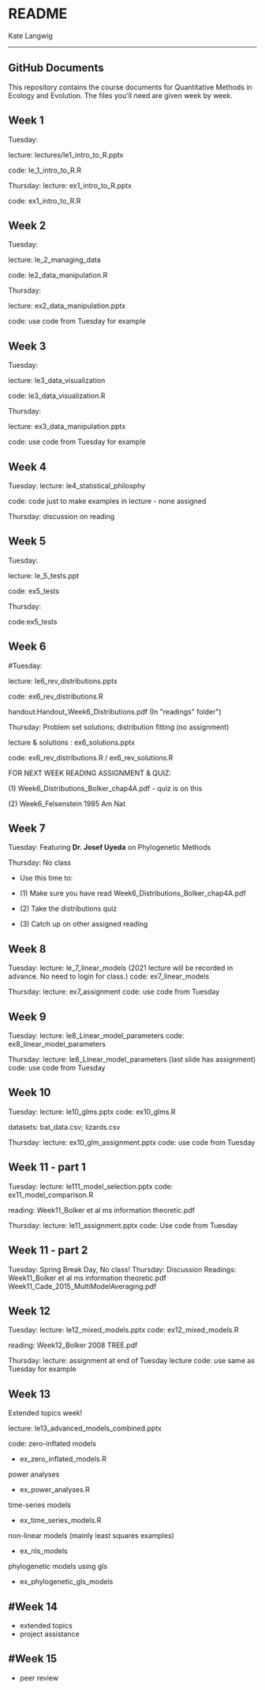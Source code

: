 README
================
Kate Langwig

------------------------------------------------------------------------

GitHub Documents
----------------

This repository contains the course documents for Quantitative Methods in Ecology and Evolution. The files you'll need are given week by week. 

Week 1
-------------------
Tuesday: 

lecture: lectures/le1_intro_to_R.pptx

code: le_1_intro_to_R.R


Thursday:
lecture: ex1_intro_to_R.pptx

code: ex1_intro_to_R.R


Week 2
-------------------
Tuesday:

lecture: le_2_managing_data

code: le2_data_manipulation.R

Thursday: 

lecture: ex2_data_manipulation.pptx

code: use code from Tuesday for example


Week 3
-------------------
Tuesday:

lecture: le3_data_visualization

code: le3_data_visualization.R

Thursday: 

lecture: ex3_data_manipulation.pptx

code: use code from Tuesday for example

Week 4
------------------
Tuesday: 
lecture: le4_statistical_philosphy

code: code just to make examples in lecture - none assigned


Thursday: discussion on reading

Week 5
--------------------
Tuesday: 

lecture: le_5_tests.ppt

code: ex5_tests

Thursday:

code:ex5_tests

Week 6
------------------------
#Tuesday:

lecture: le6_rev_distributions.pptx

code: ex6_rev_distributions.R

handout:Handout_Week6_Distributions.pdf (In "readings" folder")


Thursday: Problem set solutions; distribution fitting (no assignment)

lecture & solutions : ex6_solutions.pptx

code: ex6_rev_distributions.R / ex6_rev_solutions.R

FOR NEXT WEEK READING ASSIGNMENT & QUIZ: 

(1) Week6_Distributions_Bolker_chap4A.pdf - quiz is on this

(2) Week6_Felsenstein 1985 Am Nat

Week 7
------------------------
Tuesday: Featuring **Dr. Josef Uyeda** on Phylogenetic Methods


Thursday: No class

- Use this time to:

- (1) Make sure you have read Week6_Distributions_Bolker_chap4A.pdf

- (2) Take the distributions quiz

- (3) Catch up on other assigned reading


Week 8
---------------------
Tuesday: 
lecture: le_7_linear_models
(2021 lecture will be recorded in advance. No need to login for class.)
code: ex7_linear_models

Thursday:
lecture: ex7_assignment
code: use code from Tuesday

Week 9
----------------------
Tuesday: 
lecture: le8_Linear_model_parameters
code: ex8_linear_model_parameters

Thursday:
lecture: le8_Linear_model_parameters (last slide has assignment)
code: use code from Tuesday

Week 10
-----------------------
Tuesday:
lecture: le10_glms.pptx
code: ex10_glms.R

datasets: bat_data.csv; lizards.csv

Thursday:
lecture: ex10_glm_assignment.pptx
code: use code from Tuesday


Week 11 - part 1
-----------------------
Tuesday: 
lecture: le111_model_selection.pptx
code: ex11_model_comparison.R

reading: Week11_Bolker et al ms information theoretic.pdf

Thursday:
lecture: le11_assignment.pptx
code: Use code from Tuesday

Week 11 - part 2
-----------------------
Tuesday: Spring Break Day, No class!
Thursday: Discussion
Readings: 
Week11_Bolker et al ms information theoretic.pdf
Week11_Cade_2015_MultiModelAveraging.pdf

Week 12
------------------------
Tuesday:
lecture: le12_mixed_models.pptx
code: ex12_mixed_models.R

reading: Week12_Bolker 2008 TREE.pdf

Thursday:
lecture: assignment at end of Tuesday lecture
code: use same as Tuesday for example

Week 13
--------------------------
Extended topics week!

lecture:
le13_advanced_models_combined.pptx

code:
zero-inflated models
- ex_zero_inflated_models.R

power analyses
- ex_power_analyses.R 

time-series models
- ex_time_series_models.R

non-linear models (mainly least squares examples)
- ex_nls_models

phylogenetic models using gls
- ex_phylogenetic_gls_models

#Week 14
--------------------------
- extended topics
- project assistance


#Week 15
--------------------------
- peer review 




